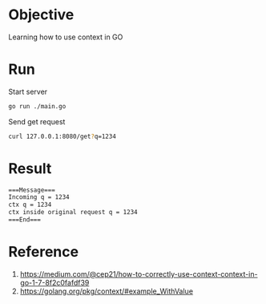 # Objective
Learning how to use context in GO

# Run
Start server
```bash
go run ./main.go
```

Send get request
```bash
curl 127.0.0.1:8080/get?q=1234
```

# Result
```sh
===Message===
Incoming q = 1234
ctx q = 1234
ctx inside original request q = 1234
===End===
```

# Reference
1. https://medium.com/@cep21/how-to-correctly-use-context-context-in-go-1-7-8f2c0fafdf39
1. https://golang.org/pkg/context/#example_WithValue
